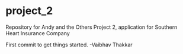 # project_2
Repository for Andy and the Others Project 2, application for Southern Heart Insurance Company


First commit to get things started. -Vaibhav Thakkar
